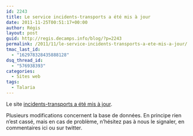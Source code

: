 ```yaml
---
id: 2243
title: Le service incidents-transports a été mis à jour
date: 2011-11-25T00:51:17+00:00
author: Régis
layout: post
guid: http://regis.decamps.info/blog/?p=2243
permalink: /2011/11/le-service-incidents-transports-a-ete-mis-a-jour/
tmac_last_id:
  - "162978328435888128"
dsq_thread_id:
  - "576938393"
categories:
  - Sites web
tags:
  - Talaria
---
```

Le site [incidents-transports a été mis à jour](http://blog.incidents-transports.com/2011/11/24/incidents-transports-v2-et-la-suite/). 

Plusieurs modifications concernent la base de données. En principe rien n&rsquo;est cassé, mais en cas de problème, n&rsquo;hésitez pas à nous le signaler, en commentaires ici ou sur twitter.